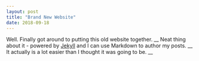 ```yaml
---
layout: post
title: "Brand New Website"
date: 2018-09-18
---
```


Well. Finally got around to putting this old website together. __
Neat thing about it - powered by [Jekyll](http://jekyllrb.com) and I can use Markdown to author my posts. __
It actually is a lot easier than I thought it was going to be. __
